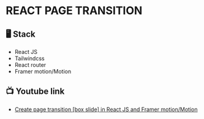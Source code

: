 # REACT PAGE TRANSITION

## 🖥️ Stack
- React JS
- Tailwindcss
- React router
- Framer motion/Motion

## 📺 Youtube link
- [Create page transition [box slide] in React JS and Framer motion/Motion](https://youtu.be/H4LEOc91B8A)
